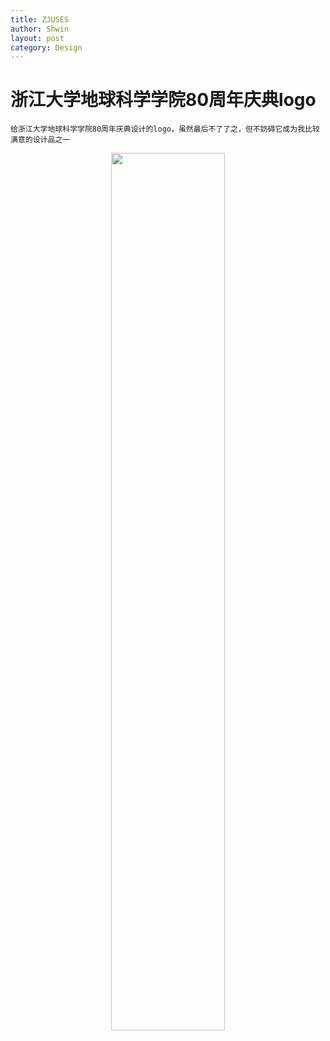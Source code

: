 ```yaml
---
title: ZJUSES
author: Shwin
layout: post
category: Design
---
```


# 浙江大学地球科学学院80周年庆典logo

`给浙江大学地球科学学院80周年庆典设计的logo，虽然最后不了了之，但不妨碍它成为我比较满意的设计品之一`

<center> 
	<img src="https://ws1.sinaimg.cn/large/006tKfTcly1fptietvrn2j30m80gojrt.jpg" width="60%"> 
</center>